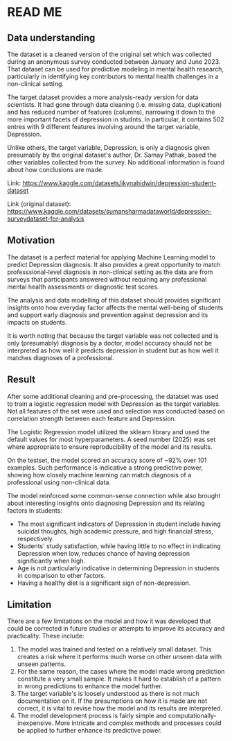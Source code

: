 # READ ME 
## Data understanding
The dataset is a cleaned version of the original set which was collected during an anonymous survey conducted between January and June 2023. That dataset can be used for predictive modeling in mental health research, particularly in identifying key contributors to mental health challenges in a non-clinical setting.


The target dataset provides a more analysis-ready version for data scientists. It had gone through data cleaning (i.e. missing data, duplication) and has reduced number of features (columns), narrowing it down to the more important facets of depression in studnts. In particular, it contains 502 entres with 9 different features involving around the target variable, Depression.

Unlike others, the target variable, Depression, is only a diagnosis given presumably by the original dataset's author, Dr. Samay Pathak, based the other variables collected from the survey. No additional information is found about how conclusions are made.

Link: https://www.kaggle.com/datasets/ikynahidwin/depression-student-dataset

Link (original dataset): https://www.kaggle.com/datasets/sumansharmadataworld/depression-surveydataset-for-analysis

## Motivation

The dataset is a perfect material for applying Machine Learning model to predict Depression diagnosis. It also provides a great opportunity to match professsional-level diagnosis in non-clinical setting as the data are from surveys that participants answered without requiring any professional mental health assessments or diagnostic test scores.

The analysis and data modelling of this dataset should provides significant insights onto how everyday factor affects the mental well-being of students and support early diagnosis and prevention against depression and its impacts on students.

It is worth noting that because the target variable was not collected and is only (presumably) diagnosis by a doctor, model accuracy should not be interpreted as how well it predicts depression in student but as how well it matches diagnoses of a professional.

## Result
After some additional cleaning and pre-processing, the datatset was used to train a logistic regression model with Depression as the target variables. Not all features of the set were used and selection was conducted based on correlation strength between each feature and Depression.

The Logistic Regression model utilized the sklearn library and used the default values for most hyperparameters. A seed number (2025) was set where appropriate to ensure reproducibility of the model and its results.

On the testset, the model scored an accuracy score of ~92% over 101 examples. Such performance is indicative a strong predictive power, showing how closely machine learning can match diagnosis of a professional using non-clinical data.

The model reinforced some common-sense connection while also brought about interesting insights onto diagnosing Depression and its relating factors in students:
- The most significant indicators of Depression in student include having suicidal thoughts, high academic pressure, and high financial stress, respectively.
- Students' study satisfaction, while having little to no effect in indicating Depression when low, reduces chance of having depression significantly when high.
- Age is not particularly indicative in determining Depression in students in comparison to other factors.
- Having a healthy diet is a significant sign of non-depression.

## Limitation
There are a few limitations on the model and how it was developed that could be corrected in future studies or attempts to improve its accuracy and practicality. These include:
1. The model was trained and tested on a relatively small dataset. This creates a risk where it performs much worse on other unseen data with unseen patterns.
2. For the same reason, the cases where the model made wrong prediction constitute a very small sample. It makes it hard to establish of a pattern in wrong predictions to enhance the model further.
3. The target variable's is loosely understood as there is not much documentation on it. If the presumptions on how it is made are not correct, it is vital to revise how the model and its results are interpreted.
4. The model development process is fairly simple and computationally-inexpensive. More intricate and complex methods and processes could be applied to further enhance its predictive power.
